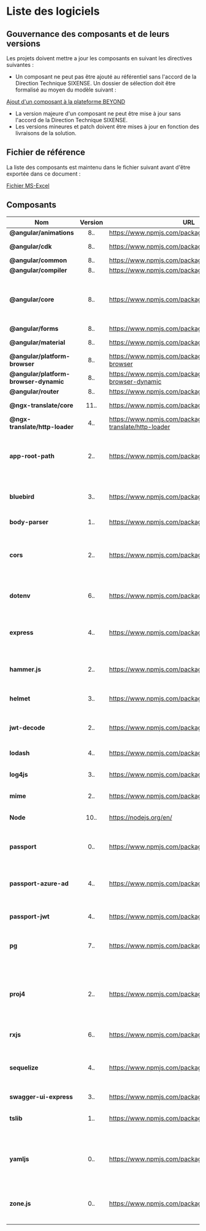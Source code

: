 # Liste des logiciels

## Gouvernance des composants et de leurs versions

Les projets doivent mettre a jour les composants en suivant les directives suivantes :

- Un composant ne peut pas être ajouté au référentiel sans l'accord de la Direction Technique SIXENSE.  Un dossier de sélection doit être formalisé au moyen du modèle suivant :

[Ajout d'un composant à la plateforme BEYOND](https://bitbucket.org/sxdibm/byd-all-documentation/src/master/00.Qualite/01.PlanQualiteTechnique/modeles-document/ajout-cots/01.cots-selection.md)

- La version majeure d'un composant ne peut être mise à jour sans l'accord de la Direction Technique SIXENSE.
- Les versions mineures et patch doivent être mises à jour en fonction des livraisons de la solution.

## Fichier de référence

La liste des composants est maintenu dans le fichier suivant avant d'être exportée dans ce document :

[Fichier MS-Excel](https://bitbucket.org/sxdibm/byd-all-documentation/src/master/01.byd-DataFactory/1.ArchitectureDossier/artifacts/02.cots-list/BYD-DF_COTSLists_v01.00.xlsx)

## Composants

|**Nom**|Version|URL|Licence|Description|
|---|:---:|---|:---:|---|
|**@angular/animations**|8.*.*|https://www.npmjs.com/package/@angular/animations|MIT|Angular Module for animations|
|**@angular/cdk**|8.*.*|https://www.npmjs.com/package/@angular/cdk|MIT|Angular Module Material Design|
|**@angular/common**|8.*.*|https://www.npmjs.com/package/@angular/common|MIT|Angular Module|
|**@angular/compiler**|8.*.*|https://www.npmjs.com/package/@angular/compiler|MIT|Angular Module|
|**@angular/core**|8.*.*|https://www.npmjs.com/package/@angular/core|MIT|Angular is a TypeScript-based open-source front-end web application platform led by the Angular Team at Google and by a community of individuals and corporations|
|**@angular/forms**|8.*.*|https://www.npmjs.com/package/@angular/forms|MIT|Angular Module for forms|
|**@angular/material**|8.*.*|https://www.npmjs.com/package/@angular/material|MIT|Angular Module Material Design|
|**@angular/platform-browser**|8.*.*|https://www.npmjs.com/package/@angular/platform-browser|MIT|Angular Module|
|**@angular/platform-browser-dynamic**|8.*.*|https://www.npmjs.com/package/@angular/platform-browser-dynamic|MIT|Angular Module|
|**@angular/router**|8.*.*|https://www.npmjs.com/package/@angular/router|MIT|Angular Module for Router|
|**@ngx-translate/core**|11.*.*|https://www.npmjs.com/package/@ngx-translate/core|MIT|The internationalization (i18n) library for Angular|
|**@ngx-translate/http-loader**|4.*.*|https://www.npmjs.com/package/@ngx-translate/http-loader|MIT|A loader for ngx-translate that loads translations using http.|
|**app-root-path**|2.*.*|https://www.npmjs.com/package/app-root-path|MIT|This simple module helps you access your application's root path from anywhere in the application without resorting to relative paths like require("../../path").|
|**bluebird**|3.*.*|https://www.npmjs.com/package/bluebird|MIT|Bluebird is a fully featured promise library with focus on innovative features and performance|
|**body-parser**|1.*.*|https://www.npmjs.com/package/body-parser|MIT|Node.js body parsing middleware.|
|**cors**|2.*.*|https://www.npmjs.com/package/cors|MIT|CORS is a node.js package for providing a Connect/Express middleware that can be used to enable CORS with various options.|
|**dotenv**|6.*.*|https://www.npmjs.com/package/dotenv|BSD-2-Clause|Dotenv is a zero-dependency module that loads environment variables from a .env file into process.env|
|**express**|4.*.*|https://www.npmjs.com/package/express|MIT|Express.js, or simply Express, is a web application framework for Node.js, released as free and open-source software under the MIT License.|
|**hammer.js**|2.*.*|https://www.npmjs.com/package/hammerjs|MIT|Hammer is a open-source library that can recognize gestures made by touch, mouse and pointerEvents|
|**helmet**|3.*.*|https://www.npmjs.com/package/helmet|MIT|Helmet helps you secure your Express apps by setting various HTTP headers.|
|**jwt-decode**|2.*.*|https://www.npmjs.com/package/jwt-decode|MIT|jwt-decode is a small browser library that helps decoding JWTs token which are Base64Url encoded.|
|**lodash**|4.*.*|https://www.npmjs.com/package/lodash|MIT|The Lodash library exported as Node.js modules.|
|**log4js**|3.*.*|https://www.npmjs.com/package/log4js|MIT|This is a conversion of the log4js framework to work with node|
|**mime**|2.*.*|https://www.npmjs.com/package/mime|MIT|A comprehensive, compact MIME type module.|
|**Node**|10.*.*|https://nodejs.org/en/|MIT|Node.js is a JavaScript runtime built on Chrome's V8 JavaScript engine.|
|**passport**|0.*.*|https://www.npmjs.com/package/passport|MIT|Passport's sole purpose is to authenticate requests, which it does through an extensible set of plugins known as strategies.|
|**passport-azure-ad**|4.*.*|https://www.npmjs.com/package/passport-azure-ad|MIT|passport-azure-ad is a collection of Passport Strategies to help you integrate with Azure Active Directory|
|**passport-jwt**|4.*.*|https://www.npmjs.com/package/passport-jwt|MIT|A Passport strategy for authenticating with a JSON Web Token.|
|**pg**|7.*.*|https://www.npmjs.com/package/pg|MIT|Non-blocking PostgreSQL client for Node.js. Pure JavaScript and optional native libpq bindings.|
|**proj4**|2.*.*|https://www.npmjs.com/package/proj4|MIT|Proj4js is a JavaScript library to transform point coordinates from one coordinate system to another, including datum transformations. Originally a port of PROJ.4 and GCTCP C it is a part of the MetaCRS group of projects.|
|**rxjs**|6.*.*|https://www.npmjs.com/package/rxjs|Apache-2.0|Reactive Extensions for JavaScript|
|**sequelize**|4.*.*|https://www.npmjs.com/package/sequelize|MIT|Sequelize is a promise-based Node.js ORM for Postgres, MySQL, SQLite and Microsoft SQL Server. It features solid transaction support, relations, read replication and more.|
|**swagger-ui-express**|3.*.*|https://www.npmjs.com/package/swagger-ui-express|MIT|API documentation generator|
|**tslib**|1.*.*|https://www.npmjs.com/package/tslib|Apache-2.0|This is a runtime library for TypeScript that contains all of the TypeScript helper functions.|
|**yamljs**|0.*.*|https://www.npmjs.com/package/yamljs|MIT|Standalone JavaScript YAML 1.2 Parser & Encoder. Works under node.js and all major browsers. Also brings command line YAML/JSON conversion tools.|
|**zone.js**|0.*.*|https://www.npmjs.com/package/zone.js|MIT|Zone is an execution context that persists across async tasks. You can think of it as thread-local storage for JavaScript VMs.|

